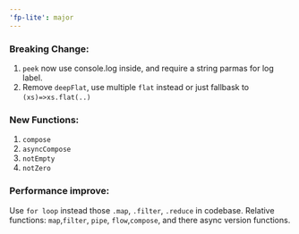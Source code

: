 ```yaml
---
'fp-lite': major
---
```


### Breaking Change:

1. `peek` now use console.log inside, and require a string parmas for log label.
2. Remove `deepFlat`, use multiple `flat` instead or just fallbask to `(xs)=>xs.flat(..)`

### New Functions:

1. `compose`
1. `asyncCompose`
1. `notEmpty`
1. `notZero`

### Performance improve:

Use `for loop` instead those `.map`, `.filter`, `.reduce` in codebase.
Relative functions: `map`,`filter`, `pipe`, `flow`,`compose`, and there async version functions.
